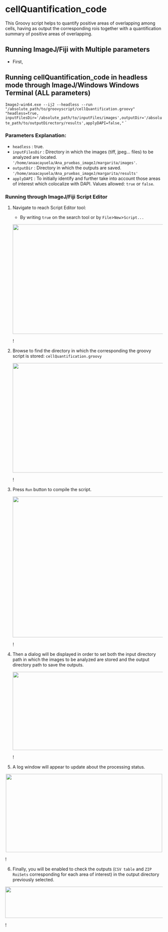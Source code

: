 # cellQuantification_code
This Groovy script helps to quantify positive areas of overlapping among cells, having as output the corresponding rois together with a quantification summary of positive areas of overlapping.

## Running ImageJ/Fiji with Multiple parameters
- First, 

## Running cellQuantification_code in headless mode through ImageJ/Windows Windows Terminal (ALL parameters)

``ImageJ-win64.exe --ij2 --headless --run "/absolute_path/to/groovyscript/cellQuantification.groovy" "headless=true, inputFilesDir='/absolute_path/to/inputFiles/images',outputDir='/absolute_path/to/outputDirectory/results',applyDAPI=false,"``
`
### Parameters Explanation:
- ``headless`` : true. 
- ``inputFilesDir`` : Directory in which the images (tiff, jpeg... files) to be analyzed are located. ``'/home/anaacayuela/Ana_pruebas_imageJ/margarita/images'``.
- ``outputDir`` : Directory in which the outputs are saved. ``'/home/anaacayuela/Ana_pruebas_imageJ/margarita/results'``
- ``applyDAPI`` : To initially identify and further take into account those areas of interest which colocalize with DAPI. Values allowed: ``true`` or ``false``.
### Running through ImageJ/Fiji Script Editor
1. Navigate to reach Script Editor tool:
   - By writing ``true`` on the search tool or by ``File``>``New``>``Script...``
     <p align="center">
    <img width="650" height="350" src="https://github.com/cnio-cmu-BioimageAnalysis/cellQuantification_code/assets/83207172/0ad85b7b-d214-41a1-83a3-ac4c9395231b">
    </p>!

2. Browse to find the directory in which the corresponding the groovy script is stored: ``cellQuantification.groovy``
    <p align="center">
    <img width="650" height="350" src="https://github.com/cnio-cmu-BioimageAnalysis/cellQuantification_code/assets/83207172/5b34dde0-2f35-4908-85f2-ffc4f89341d5">
    </p>!
 
3. Press ``Run`` button to compile the script.
    <p align="center">
    <img width="650" height="450" src="https://github.com/cnio-cmu-BioimageAnalysis/cellQuantification_code/assets/83207172/1886af45-c01a-44d3-804b-30e289a2aa38">
    </p>!

4. Then a dialog will be displayed in order to set both the input directory path in which the images to be analyzed are stored and the output directory path to save the outputs.
   <p align="center">
    <img width="500" height="250" src="https://github.com/cnio-cmu-BioimageAnalysis/cellQuantification_code/assets/83207172/b9948f92-942a-468d-b2df-b994e0aa9f85">
    </p>!

5. A log window will appear to update about the processing status.
  <p align="center">
    <img width="500" height="250" src="https://github.com/cnio-cmu-BioimageAnalysis/cellQuantification_code/assets/83207172/ae08ebc2-a720-451c-8a50-542a708972fa">
    </p>!
 
6. Finally, you will be enabled to check the outputs (``CSV table`` and ``ZIP RoiSets`` corresponding for each area of interest) in the output directory previously selected.
  <p align="center">
    <img width="650" height="100" src="https://github.com/cnio-cmu-BioimageAnalysis/cellQuantification_code/assets/83207172/bcd520f9-fed0-44f6-aade-757450d05539">
    </p>!
  






